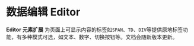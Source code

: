 # 数据编辑 Editor

**Editor 元素扩展** 为页面上可显示内容的标签如`SPAN`、`TD`、`DIV`等提供原地标签功能，有多种模式可选，如文本、数字、切换按钮等。文档会随新版本更新。